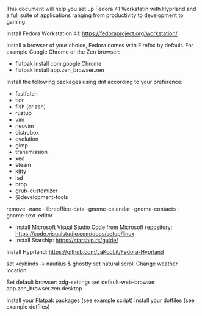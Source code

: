 This document will help you set up Fedora 41 Workstatin with Hyprland and a full suite of applications ranging from productivity to development to gaming.

Install Fedora Workstation 41: https://fedoraproject.org/workstation/

Install a browser of your choice, Fedora comes with Firefox by default. For example Google Chrome or the Zen browser:
- flatpak install com.google.Chrome
- flatpak install app.zen_browser.zen

Install the following packages using dnf according to your preference:

- fastfetch
- tldr
- fish (or zsh)
- rustup
- vim
- neovim
- distrobox
- evolution
- gimp
- transmission
- xed
- steam
- kitty
- lsd
- btop
- grub-customizer
- @development-tools

remove
-nano
-libreoffice-data
-gnome-calendar
-gnome-contacts
-gnome-text-editor


- Install Microsoft Visual Studio Code from Microsoft repository: https://code.visualstudio.com/docs/setup/linux
- Install Starship: https://starship.rs/guide/

Install Hyprland:
https://github.com/JaKooLit/Fedora-Hyprland

set keybinds -> nautilus & ghostty
set natural scroll
Change weather location

Set default browser:
xdg-settings set default-web-browser app.zen_browser.zen.desktop

Install your Flatpak packages (see example script)
Install your dotfiles (see example dotfiles)
